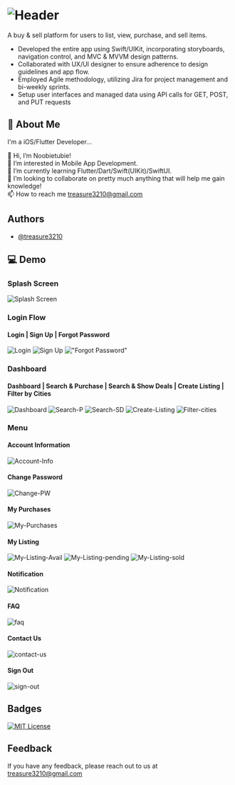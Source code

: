# ![Header](./Logo.png)

A buy & sell platform for users to list, view, purchase, and sell items. 

- Developed the entire app using Swift/UIKit, incorporating storyboards, navigation control, and MVC & MVVM design patterns.
- Collaborated with UX/UI designer to ensure adherence to design guidelines and app flow.
- Employed Agile methodology, utilizing Jira for project management and bi-weekly sprints.
- Setup user interfaces and managed data using API calls for GET, POST, and PUT requests


## 🚀 About Me
I'm a iOS/Flutter Developer...

👋 Hi, I’m Noobietubie!  
👀 I’m interested in Mobile App Development.  
🌱 I’m currently learning Flutter/Dart/Swift(UIKit)/SwiftUI.  
💞️ I’m looking to collaborate on pretty much anything that will help me gain knowledge!  
📫 How to reach me treasure3210@gmail.com
## Authors

- [@treasure3210](https://www.github.com/treasure3210)



## 💻 Demo
### Splash Screen 
![Splash Screen](./Media/Splash-Screen.gif)

### Login Flow
#### Login | Sign Up | Forgot Password
![Login](./Media/Login.gif "Login") ![Sign Up](./Media/Sign-Up.gif "Sign Up") !["Forgot Password"](./Media/Forgot-Password.gif "Forgot Password")

### Dashboard
#### Dashboard | Search & Purchase | Search & Show Deals | Create Listing | Filter by Cities
![Dashboard](./Media/login-dashboard.gif) ![Search-P](./Media/search-purchase.gif) ![Search-SD](./Media/search-deals.gif) ![Create-Listing](./Media/create-listing.gif) ![Filter-cities](./Media/filter-by-cities.gif)

### Menu
#### Account Information
![Account-Info](./Media/change-information.gif)

#### Change Password
![Change-PW](./Media/change-password.gif) 

#### My Purchases
![My-Purchases](./Media/my-purchases-sellerinfo.gif)

#### My Listing
![My-Listing-Avail](./Media/my-listing-available.gif) ![My-Listing-pending](./Media/my-listing-pending.gif) ![My-Listing-sold](./Media/my-listing-sold.gif)

#### Notification
![Notification](./Media/notification.gif)

#### FAQ
![faq](./Media/faq.gif)

#### Contact Us
![contact-us](./Media/contact-us.gif)

#### Sign Out
![sign-out](./Media/sign-out.gif)

## Badges
[![MIT License](https://img.shields.io/badge/License-MIT-green.svg)](https://choosealicense.com/licenses/mit/)

## Feedback
If you have any feedback, please reach out to us at treasure3210@gmail.com

